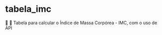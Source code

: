 # tabela_imc
:green_salad: :pizza: Tabela para calcular o Índice de Massa Corpórea - IMC, com o uso de API
